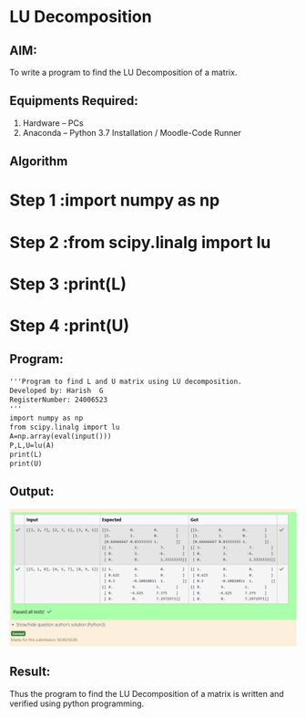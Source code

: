 # LU Decomposition 

## AIM:
To write a program to find the LU Decomposition of a matrix.

## Equipments Required:
1. Hardware – PCs
2. Anaconda – Python 3.7 Installation / Moodle-Code Runner

## Algorithm
# Step 1 :import numpy as np
# Step 2 :from scipy.linalg import lu
# Step 3 :print(L)
# Step 4 :print(U)
## Program:
    '''Program to find L and U matrix using LU decomposition.
    Developed by: Harish  G
    RegisterNumber: 24006523
    '''
    import numpy as np
    from scipy.linalg import lu
    A=np.array(eval(input()))
    P,L,U=lu(A)
    print(L)
    print(U)

## Output:
![alt text](<Screenshot 2024-12-10 085645.png>)
## Result:
Thus the program to find the LU Decomposition of a matrix is written and verified using python programming.
